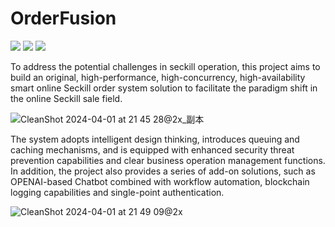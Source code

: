 # OrderFusion

![](https://img.shields.io/badge/Maven%20Build-Pass-brightgreen) ![](https://img.shields.io/badge/coverage-96%25-brightgreen) ![](https://img.shields.io/badge/Release%20Version-V1.1-orange) 

To address the potential challenges in seckill operation, this project aims to build an original, high-performance, high-concurrency, high-availability smart online Seckill order system solution to facilitate the paradigm shift in the online Seckill sale field. 

![CleanShot 2024-04-01 at 21 45 28@2x_副本](https://github.com/guomaimang/OrderFusion/assets/47519540/eed86561-eb2b-4793-a94c-56107f096c26)

The system adopts intelligent design thinking, introduces queuing and caching mechanisms, and is equipped with enhanced security threat prevention capabilities and clear business operation management functions. In addition, the project also provides a series of add-on solutions, such as OPENAI-based Chatbot combined with workflow automation, blockchain logging capabilities and single-point authentication.

![CleanShot 2024-04-01 at 21 49 09@2x](https://github.com/guomaimang/OrderFusion/assets/47519540/89c3d81c-cdaf-4b66-b8ba-85c222de7f5b)

